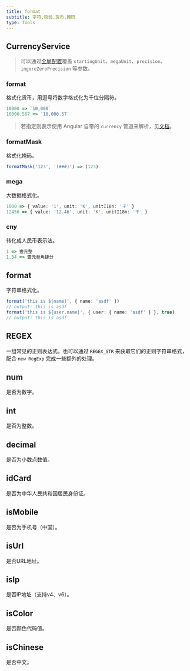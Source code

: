 ```yaml
---
title: format
subtitle: 字符,校验,货币,掩码
type: Tools
---
```


## CurrencyService

> 可以通过[全局配置](/docs/global-config)覆盖 `startingUnit`、`megaUnit`、`precision`、`ingoreZeroPrecision` 等参数。

### format

格式化货币，用逗号将数字格式化为千位分隔符。

```ts
10000 => `10,000`
10000.567 => `10,000.57`
```

> 若指定则表示使用 Angular 自带的 `currency` 管道来解析，见[文档](https://angular.cn/api/common/CurrencyPipe)。

### formatMask

格式化掩码。

```ts
formatMask('123', '(###)') => (123)
```

### mega

大数据格式化。

```ts
1000 => { value: '1', unit: 'K', unitI18n: '千' }
12456 => { value: '12.46', unit: 'K', unitI18n: '千' }
```

### cny

转化成人民币表示法。

```ts
1 => 壹元整
1.34 => 壹元叁角肆分
```

## format

字符串格式化。

```ts
format('this is ${name}', { name: 'asdf' })
// output: this is asdf
format('this is ${user.name}', { user: { name: 'asdf' } }, true)
// output: this is asdf
```

## REGEX

一组常见的正则表达式。也可以通过 `REGEX_STR` 来获取它们的正则字符串格式，配合 `new RegExp` 完成一些额外的处理。

## num

是否为数字。

## int

是否为整数。

## decimal

是否为小数点数值。

## idCard

是否为中华人民共和国居民身份证。

## isMobile

是否为手机号（中国）。

## isUrl

是否URL地址。

## isIp

是否IP地址（支持v4、v6）。

## isColor

是否颜色代码值。

## isChinese

是否中文。
